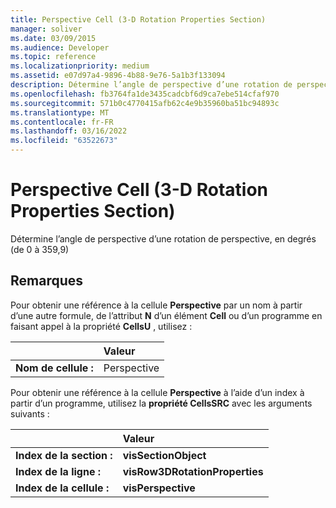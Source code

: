 ```yaml
---
title: Perspective Cell (3-D Rotation Properties Section)
manager: soliver
ms.date: 03/09/2015
ms.audience: Developer
ms.topic: reference
ms.localizationpriority: medium
ms.assetid: e07d97a4-9896-4b88-9e76-5a1b3f133094
description: Détermine l’angle de perspective d’une rotation de perspective, en degrés (de 0 à 359,9)
ms.openlocfilehash: fb3764fa1de3435cadcbf6d9ca7ebe514cfaf970
ms.sourcegitcommit: 571b0c4770415afb62c4e9b35960ba51bc94893c
ms.translationtype: MT
ms.contentlocale: fr-FR
ms.lasthandoff: 03/16/2022
ms.locfileid: "63522673"
---
```

# <a name="perspective-cell-3-d-rotation-properties-section"></a>Perspective Cell (3-D Rotation Properties Section)

Détermine l’angle de perspective d’une rotation de perspective, en degrés (de 0 à 359,9)
  
## <a name="remarks"></a>Remarques

Pour obtenir une référence à la cellule **Perspective** par un nom à partir d’une autre formule, de l’attribut **N** d’un élément **Cell** ou d’un programme en faisant appel à la propriété **CellsU** , utilisez : 
  
||Valeur |
|:-----|:-----|
|**Nom de cellule :**  <br/> |Perspective  <br/> |
   
Pour obtenir une référence à la cellule **Perspective** à l’aide d’un index à partir d’un programme, utilisez la **propriété CellsSRC** avec les arguments suivants : 
  
||Valeur |
|:-----|:-----|
|**Index de la section :**  <br/> |**visSectionObject** <br/> |
|**Index de la ligne :**  <br/> |**visRow3DRotationProperties** <br/> |
|**Index de la cellule :**  <br/> |**visPerspective** <br/> |
   

